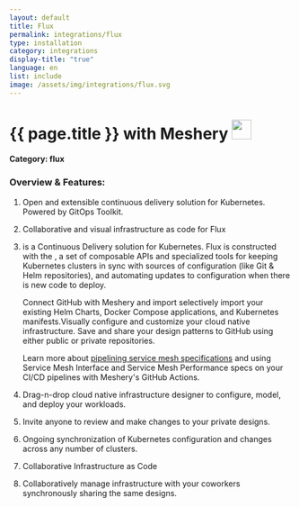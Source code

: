 ```yaml
---
layout: default
title: Flux
permalink: integrations/flux
type: installation
category: integrations
display-title: "true"
language: en
list: include
image: /assets/img/integrations/flux.svg
---
```


<h1>{{ page.title }} with Meshery <img src="{{ page.image }}" style="width: 35px; height: 35px;" /></h1>


#### Category: flux

### Overview & Features:
1. Open and extensible continuous delivery solution for Kubernetes. Powered by GitOps Toolkit.

2. Collaborative and visual infrastructure as code for Flux

4.  is a Continuous Delivery solution for Kubernetes. Flux is constructed with the , a set of composable APIs and specialized tools for keeping Kubernetes clusters in sync with sources of configuration (like Git & Helm repositories), and automating updates to configuration when there is new code to deploy.



    Connect GitHub with Meshery and import selectively import your existing Helm Charts, Docker Compose applications, and Kubernetes manifests.Visually configure and customize your cloud native infrastructure.
    Save and share your design patterns to GitHub using either public or private repositories.



    Learn more about <a href="/blog/service-mesh-specifications/pipelining-service-mesh-specifications">pipelining service mesh specifications</a> and using Service Mesh Interface and Service Mesh Performance specs on your CI/CD pipelines with Meshery's GitHub Actions.



5. Drag-n-drop cloud native infrastructure designer to configure, model, and deploy your workloads.

6. Invite anyone to review and make changes to your private designs.

7. Ongoing synchronization of Kubernetes configuration and changes across any number of clusters.

8. Collaborative Infrastructure as Code

9. Collaboratively manage infrastructure with your coworkers synchronously sharing the same designs.

